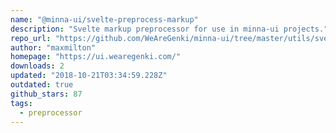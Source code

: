 ```yaml
---
name: "@minna-ui/svelte-preprocess-markup"
description: "Svelte markup preprocessor for use in minna-ui projects."
repo_url: "https://github.com/WeAreGenki/minna-ui/tree/master/utils/svelte-preprocess-markup"
author: "maxmilton"
homepage: "https://ui.wearegenki.com/"
downloads: 2
updated: "2018-10-21T03:34:59.228Z"
outdated: true
github_stars: 87
tags: 
  - preprocessor
---
```

